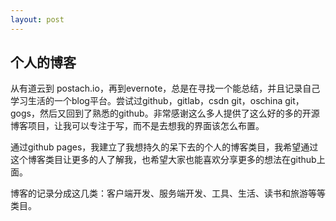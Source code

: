 ```yaml
---
layout: post
---
```


## 个人的博客

从有道云到 postach.io，再到evernote，总是在寻找一个能总结，并且记录自己学习生活的一个blog平台。尝试过github，gitlab，csdn git，oschina git，gogs，然后又回到了熟悉的github。非常感谢这么多人提供了这么好的多的开源博客项目，让我可以专注于写，而不是去想我的界面该怎么布置。

通过github pages，我建立了我想持久的呆下去的个人的博客类目，我希望通过这个博客类目让更多的人了解我，也希望大家也能喜欢分享更多的想法在github上面。

博客的记录分成这几类：客户端开发、服务端开发、工具、生活、读书和旅游等等类目。
